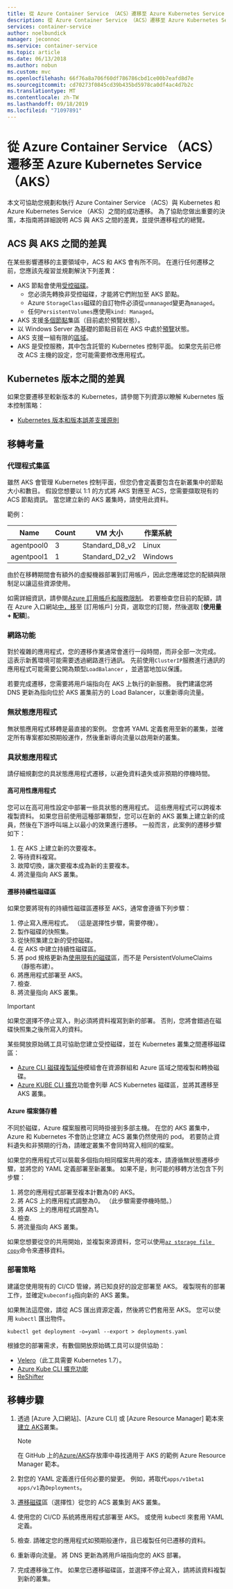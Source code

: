 ```yaml
---
title: 從 Azure Container Service （ACS）遷移至 Azure Kubernetes Service （AKS）
description: 從 Azure Container Service （ACS）遷移至 Azure Kubernetes Service （AKS）。
services: container-service
author: noelbundick
manager: jeconnoc
ms.service: container-service
ms.topic: article
ms.date: 06/13/2018
ms.author: nobun
ms.custom: mvc
ms.openlocfilehash: 66f76a8a706f60df786786cbd1ce00b7eafd8d7e
ms.sourcegitcommit: cd70273f0845cd39b435bd5978ca0df4ac4d7b2c
ms.translationtype: MT
ms.contentlocale: zh-TW
ms.lasthandoff: 09/18/2019
ms.locfileid: "71097891"
---
```

# <a name="migrate-from-azure-container-service-acs-to-azure-kubernetes-service-aks"></a>從 Azure Container Service （ACS）遷移至 Azure Kubernetes Service （AKS）

本文可協助您規劃和執行 Azure Container Service （ACS）與 Kubernetes 和 Azure Kubernetes Service （AKS）之間的成功遷移。 為了協助您做出重要的決策，本指南將詳細說明 ACS 與 AKS 之間的差異，並提供遷移程式的總覽。

## <a name="differences-between-acs-and-aks"></a>ACS 與 AKS 之間的差異

在某些影響遷移的主要領域中，ACS 和 AKS 會有所不同。 在進行任何遷移之前，您應該先複習並規劃解決下列差異：

* AKS 節點會使用[受控磁碟](../virtual-machines/windows/managed-disks-overview.md)。
    * 您必須先轉換非受控磁碟，才能將它們附加至 AKS 節點。
    * Azure `StorageClass`磁碟的自訂物件必須從`unmanaged`變更為`managed`。
    * 任何`PersistentVolumes`應使用`kind: Managed`。
* AKS 支援[多個節點](https://docs.microsoft.com/azure/aks/use-multiple-node-pools)集區（目前處於預覽狀態）。
* 以 Windows Server 為基礎的節點目前在 AKS 中處於[預覽](https://azure.microsoft.com/blog/kubernetes-on-azure/)狀態。
* AKS 支援一組有限的[區域](https://docs.microsoft.com/azure/aks/quotas-skus-regions)。
* AKS 是受控服務，其中包含託管的 Kubernetes 控制平面。 如果您先前已修改 ACS 主機的設定，您可能需要修改應用程式。

## <a name="differences-between-kubernetes-versions"></a>Kubernetes 版本之間的差異

如果您要遷移至較新版本的 Kubernetes，請參閱下列資源以瞭解 Kubernetes 版本控制策略：

* [Kubernetes 版本和版本誤差支援原則](https://kubernetes.io/docs/setup/release/version-skew-policy/#supported-versions)

## <a name="migration-considerations"></a>移轉考量

### <a name="agent-pools"></a>代理程式集區

雖然 AKS 會管理 Kubernetes 控制平面，但您仍會定義要包含在新叢集中的節點大小和數目。 假設您想要以 1:1 的方式將 AKS 對應至 ACS，您需要擷取現有的 ACS 節點資訊。 當您建立新的 AKS 叢集時，請使用此資料。

範例：

| Name | Count | VM 大小 | 作業系統 |
| --- | --- | --- | --- |
| agentpool0 | 3 | Standard_D8_v2 | Linux |
| agentpool1 | 1 | Standard_D2_v2 | Windows |

由於在移轉期間會有額外的虛擬機器部署到訂用帳戶，因此您應確認您的配額與限制足以讓這些資源使用。 

如需詳細資訊，請參閱[Azure 訂用帳戶和服務限制](https://docs.microsoft.com/azure/azure-subscription-service-limits)。 若要檢查您目前的配額，請在 Azure 入口網站[中，移](https://portal.azure.com/#blade/Microsoft_Azure_Billing/SubscriptionsBlade)至 [訂用帳戶] 分頁，選取您的訂閱，然後選取 [**使用量 + 配額**]。

### <a name="networking"></a>網路功能

對於複雜的應用程式，您的遷移作業通常會進行一段時間，而非全部一次完成。 這表示新舊環境可能需要透過網路進行通訊。 先前使用`ClusterIP`服務進行通訊的應用程式可能需要公開為類型`LoadBalancer` ，並適當地加以保護。

若要完成遷移，您需要將用戶端指向在 AKS 上執行的新服務。 我們建議您將 DNS 更新為指向位於 AKS 叢集前方的 Load Balancer，以重新導向流量。

### <a name="stateless-applications"></a>無狀態應用程式

無狀態應用程式移轉是最直接的案例。 您會將 YAML 定義套用至新的叢集，並確定所有專案都如預期般運作，然後重新導向流量以啟用新的叢集。

### <a name="stateful-applications"></a>具狀態應用程式

請仔細規劃您的具狀態應用程式遷移，以避免資料遺失或非預期的停機時間。

#### <a name="highly-available-applications"></a>高可用性應用程式

您可以在高可用性設定中部署一些具狀態的應用程式。 這些應用程式可以跨複本複製資料。 如果您目前使用這種部署類型，您可以在新的 AKS 叢集上建立新的成員，然後在下游呼叫端上以最小的效果進行遷移。 一般而言，此案例的遷移步驟如下：

1. 在 AKS 上建立新的次要複本。
2. 等待資料複寫。
3. 故障切換，讓次要複本成為新的主要複本。
4. 將流量指向 AKS 叢集。

#### <a name="migrating-persistent-volumes"></a>遷移持續性磁碟區

如果您要將現有的持續性磁碟區遷移至 AKS，通常會遵循下列步驟：

1. 停止寫入應用程式。 （這是選擇性步驟，需要停機）。
2. 製作磁碟的快照集。
3. 從快照集建立新的受控磁碟。
4. 在 AKS 中建立持續性磁碟區。
5. 將 pod 規格更新為[使用現有的磁碟](https://docs.microsoft.com/azure/aks/azure-disk-volume)區，而不是 PersistentVolumeClaims （靜態布建）。
6. 將應用程式部署至 AKS。
7. 檢查.
8. 將流量指向 AKS 叢集。

> [!IMPORTANT]
> 如果您選擇不停止寫入，則必須將資料複寫到新的部署。 否則，您將會錯過在磁碟快照集之後所寫入的資料。

某些開放原始碼工具可協助您建立受控磁碟，並在 Kubernetes 叢集之間遷移磁碟區：

* [Azure CLI 磁碟複製延伸](https://github.com/noelbundick/azure-cli-disk-copy-extension)模組會在資源群組和 Azure 區域之間複製和轉換磁碟。
* [Azure KUBE CLI 擴充](https://github.com/yaron2/azure-kube-cli)功能會列舉 ACS Kubernetes 磁碟區，並將其遷移至 AKS 叢集。

#### <a name="azure-files"></a>Azure 檔案儲存體

不同於磁碟，Azure 檔案服務可同時掛接到多部主機。 在您的 AKS 叢集中，Azure 和 Kubernetes 不會防止您建立 ACS 叢集仍然使用的 pod。 若要防止資料遺失和非預期的行為，請確定叢集不會同時寫入相同的檔案。

如果您的應用程式可以裝載多個指向相同檔案共用的複本，請遵循無狀態遷移步驟，並將您的 YAML 定義部署至新叢集。 如果不是，則可能的移轉方法包含下列步驟：

1. 將您的應用程式部署至複本計數為0的 AKS。
2. 將 ACS 上的應用程式調整為0。 （此步驟需要停機時間。）
3. 將 AKS 上的應用程式調整為1。
4. 檢查.
5. 將流量指向 AKS 叢集。

如果您想要從空的共用開始，並複製來源資料，您可以使用[`az storage file copy`](https://docs.microsoft.com/cli/azure/storage/file/copy?view=azure-cli-latest)命令來遷移資料。

### <a name="deployment-strategy"></a>部署策略

建議您使用現有的 CI/CD 管線，將已知良好的設定部署至 AKS。 複製現有的部署工作，並確定`kubeconfig`指向新的 AKS 叢集。

如果無法這麼做，請從 ACS 匯出資源定義，然後將它們套用至 AKS。 您可以使用 `kubectl` 匯出物件。

```console
kubectl get deployment -o=yaml --export > deployments.yaml
```

根據您的部署需求，有數個開放原始碼工具可以提供協助：

* [Velero](https://github.com/heptio/ark)（此工具需要 Kubernetes 1.7）。
* [Azure Kube CLI 擴充功能](https://github.com/yaron2/azure-kube-cli)
* [ReShifter](https://github.com/mhausenblas/reshifter)

## <a name="migration-steps"></a>移轉步驟

1. 透過 [Azure 入口網站]、[Azure CLI] 或 [Azure Resource Manager] 範本來[建立 AKS](https://docs.microsoft.com/azure/aks/create-cluster)叢集。

   > [!NOTE]
   > 在 GitHub 上的[Azure/AKS](https://github.com/Azure/AKS/tree/master/examples/vnet)存放庫中尋找適用于 AKS 的範例 Azure Resource Manager 範本。

2. 對您的 YAML 定義進行任何必要的變更。 例如，將取代`apps/v1beta1` `apps/v1`為`Deployments`。

3. [遷移磁碟](#migrating-persistent-volumes)區（選擇性）從您的 ACS 叢集到 AKS 叢集。

4. 使用您的 CI/CD 系統將應用程式部署至 AKS。 或使用 kubectl 來套用 YAML 定義。

5. 檢查. 請確定您的應用程式如預期般運作，且已複製任何已遷移的資料。

6. 重新導向流量。 將 DNS 更新為將用戶端指向您的 AKS 部署。

7. 完成遷移後工作。 如果您已遷移磁碟區，並選擇不停止寫入，請將該資料複製到新的叢集。
